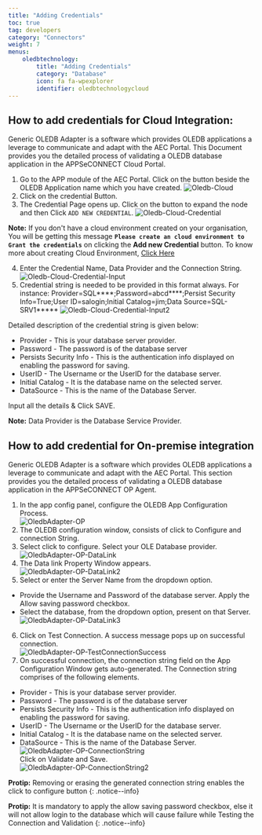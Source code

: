 ```yaml
---
title: "Adding Credentials"
toc: true
tag: developers
category: "Connectors"
weight: 7
menus: 
    oledbtechnology:
        title: "Adding Credentials"
        category: "Database"
        icon: fa fa-wpexplorer
        identifier: oledbtechnologycloud
---
```


## How to add credentials for Cloud Integration:

Generic OLEDB Adapter is a software which provides OLEDB applications a leverage to communicate 
and adapt with the AEC Portal. This Document provides you the detailed process of validating a 
OLEDB database application in the APPSeCONNECT Cloud Portal.

1. Go to the APP module of the AEC Portal. Click on the button beside the OLEDB Application name
 which you have created.
![Oledb-Cloud](/staticfiles/connectors/media/technology-connector/Oledb-Cloud.png)
2. Click on the credential Button.
3. The Credential Page opens up. Click on the button to expand the node and then Click `ADD NEW CREDENTIAL`.
![Oledb-Cloud-Credential](/staticfiles/connectors/media/technology-connector/Oledb-Cloud-Credential.png)

**Note:** If you don't have  a cloud environment created on your organisation, You will be getting this message **`Please create an cloud environment to Grant the credentials`** on clicking the **Add new Credential** button. To know more about creating Cloud Environment, 
[Click Here](/deployment/Environment-Management/#adding-cloud-environment)

4.	Enter the Credential Name, Data Provider and the Connection String. 
![Oledb-Cloud-Credential-Input](/staticfiles/connectors/media/technology-connector/Oledb-Cloud-Credential-Input.png)
5. Credential string is needed to be provided in this format always. 
For instance: Provider=SQL****;Password=abcd****;Persist Security Info=True;User ID=salogin;Initial Catalog=jim;Data Source=SQL-SRV1*****
![Oledb-Cloud-Credential-Input2](/staticfiles/connectors/media/technology-connector/Oledb-Cloud-Credential-Input2.png)

Detailed description of the credential string is given below:

-	Provider - This is your database server provider.
-	Password - The password is of the database server
-	Persists Security Info - This is the authentication info displayed on enabling the password for saving.
-	UserID - The Username or the UserID for the database server.
-	Initial Catalog - It is the database name on the selected server.	
-	DataSource - This is the name of the Database Server.

Input all the details & Click SAVE.

**Note:** Data Provider is the Database Service Provider.

## How to add credential for On-premise integration

Generic OLEDB Adapter is a software which provides OLEDB applications a leverage to communicate and adapt with the AEC Portal. This section provides you the detailed process of validating a OLEDB database application in the APPSeCONNECT OP Agent.

1. In the app config panel, configure the OLEDB App Configuration Process.  
![OledbAdapter-OP](/staticfiles/connectors/media/technology-connector/OledbAdapter-OP.png)
2. The OLEDB configuration window, consists of click to Configure and connection String.  
3. Select click to configure. Select your OLE Database provider.  
![OledbAdapter-OP-DataLink](/staticfiles/connectors/media/technology-connector/OledbAdapter-OP-DataLink.png)
4. The Data link Property Window appears.  
![OledbAdapter-OP-DataLink2](/staticfiles/connectors/media/technology-connector/OledbAdapter-OP-DataLink2.png)
5. Select or enter the Server Name from the dropdown option. 
* Provide the Username and Password of the database server. Apply the Allow saving password checkbox. 
* Select the database, from the dropdown option, present on that Server.  
![OledbAdapter-OP-DataLink3](/staticfiles/connectors/media/technology-connector/OledbAdapter-OP-DataLink3.png)
6. Click on Test Connection. A success message pops up on successful connection.  
![OledbAdapter-OP-TestConnectionSuccess](/staticfiles/connectors/media/technology-connector/OledbAdapter-OP-TestConnectionSuccess.png)
7. On successful connection, the connection string field on the App Configuration Window gets auto-generated.
The Connection string comprises of the following elements.

* Provider - This is your database server provider.
* Password - The password is of the database server
* Persists Security Info - This is the authentication info displayed on enabling the password for saving.
* UserID - The Username or the UserID for the database server.
* Initial Catalog - It is the database name on the selected server.	
* DataSource - This is the name of the Database Server.  
![OledbAdapter-OP-ConnectionString](/staticfiles/connectors/media/technology-connector/OledbAdapter-OP-ConnectionString.png)  
Click on Validate and Save.    
![OledbAdapter-OP-ConnectionString2](/staticfiles/connectors/media/technology-connector/OledbAdapter-OP-ConnectionString2.png)

**Protip:** Removing or erasing the generated connection string enables the click to configure button 
{: .notice--info}

**Protip:** It is mandatory to apply the allow saving password checkbox, else it will not allow login to the database which will cause failure while 
Testing the Connection and Validation 
{: .notice--info}

